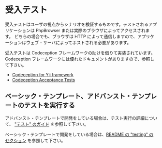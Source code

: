 受入テスト
==========

受入テストはユーザの視点からシナリオを検証するものです。テストされるアプリケーションは PhpBrowser または実際のブラウザによってアクセスされます。
どちらの場合でも、ブラウザは HTTP によって通信しますので、アプリケーションはウェブ・サーバによってホストされる必要があります。

受入テストは Codeception フレームワークの助けを借りて実装されています。Codeception フレームワークには優れたドキュメントがありますので、参照して下さい。

- [Codeception for Yii framework](https://codeception.com/for/yii)
- [Codeception Acceptance Tests](https://codeception.com/docs/03-AcceptanceTests)

## ベーシック・テンプレート、アドバンスト・テンプレートのテストを実行する

アドバンスト・テンプレートで開発をしている場合は、テスト実行の詳細について、
["テスト" のガイド](https://github.com/yiisoft/yii2-app-advanced/blob/master/docs/guide-ja/start-testing.md) を参照して下さい。

ベーシック・テンプレートで開発をしている場合は、[README の "testing" のセクション](https://github.com/yiisoft/yii2-app-basic/blob/master/README.md#testing) を参照して下さい。
